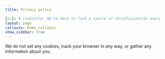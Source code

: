 ```yaml
---
title: Privacy policy

[//]: # (subtitle: We're here to find a source of <b>infinite</b> energy, and share it safely with everyone)
layout: page
callouts: home_callouts
show_sidebar: true
---
```

We do not set any cookies, track your browser in any way, or gather any information about you.
